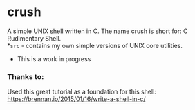 # crush
A simple UNIX shell written in C. The name crush is short for: C Rudimentary Shell.  
*`src` - contains my own simple versions of UNIX core utilities.
* This is a work in progress

### Thanks to:
Used this great tutorial as a foundation for this shell: https://brennan.io/2015/01/16/write-a-shell-in-c/
